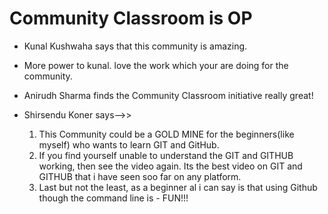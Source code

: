 # Community Classroom is OP

- Kunal Kushwaha says that this community is amazing.
- More power to kunal. love the work which your are doing for the community.
- Anirudh Sharma finds the Community Classroom initiative really great!

- Shirsendu Koner says-->>
    1. This Community could be a GOLD MINE for the beginners(like myself) who wants to learn GIT and GitHub.
    2. If you find yourself unable to understand the GIT and GITHUB working, then see the video again.
       Its the best video on GIT and GITHUB that i have seen soo far on any platform.
    3. Last but not the least, as a beginner al i can say is that using Github though the command line is - FUN!!!
